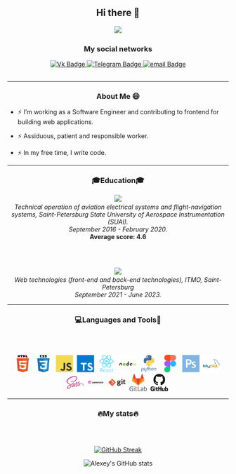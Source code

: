 
<div id="header" align="center">
  <h2><strong>Hi there 👋</strong></h2>
</div>

<div id="header" align="center">
  <img src="https://media.tproger.ru/uploads/2017/02/donutquine.gif" width="200"/>
</div>

<div id="header-badges" align="center">
    <h3><strong>My social networks</strong></h3>
</div>

<div id="badges" align="center">
  <a href="https://vk.com/mor_ald">
    <img src="https://img.shields.io/badge/Вконтакте-blue?style=for-the-badge&logo=vk&logoColor=white" alt="Vk Badge"/>
  </a>
  <a href="https://t.me/Mor_Ald">
    <img src="https://img.shields.io/badge/Telegram-9cf?style=for-the-badge&logo=telegram&logoColor=white" alt="Telegram Badge"/>
  </a>
  <a href="Mor.ald@yandex.ru">
    <img src="https://img.shields.io/badge/Email-yellow?style=for-the-badge&logo=ymail&logoColor=white" alt="email Badge"/>
  </a>
</div>

<div id="badges" align="center">
    <img src="https://komarev.com/ghpvc/?username=Mor-ald&style=flat-square&color=blue" alt=""/>
</div>

---
<div id="About" align="center">
    <h3><strong>About Me 😄</strong></h3>
</div>

- ⚡ I’m working as a Software Engineer and contributing to frontend for building web applications.

- ⚡ Assiduous, patient and responsible worker.

- ⚡ In my free time, I write code.

---

<div id="Education" align="center">
    <h3><strong>🎓Education🎓</strong></h3>
</div>

<div id="Education-SUAI" align="center">
    <img src="https://mir-s3-cdn-cf.behance.net/project_modules/fs/40d10552027629.5901df5ea3bf2.jpg" width="400"/>
</div>

<div id="Education-text" align="center">
    <i>Technical operation of aviation electrical systems and flight-navigation systems, Saint-Petersburg State University of Aerospace Instrumentation (SUAI).</i>
</div>

<div id="Education-time" align="center">
    <i>September 2016 - February 2020.</i>
</div>

<div id="Education-score" align="center">
    <strong>Average score: 4.6</strong>
</div>

<br/><br/>

<div id="Education-ITMO" align="center">
    <img src="https://itmo.ru/file/pages/213/slogan_na_plashke_chernyy.png" width="400"/>
</div>

<div id="Education-ITMO" align="center">
    <i>Web technologies (front-end and back-end technologies), ITMO, Saint-Petersburg</i>
</div>

<div id="Education-time" align="center">
    <i>September 2021 - June 2023.</i>
</div>

---
<div id="Languages and Tools" align="center">
    <h3><strong>💻Languages and Tools🔧</strong></h3>
</div>

<br></br>

<div id="Languages and Tools" align="center">  
    <img src="./assets/html5-original-wordmark.svg" width="40" height="40"/>&nbsp;
    <img src="./assets/css3-original-wordmark.svg" width="40" height="40"/>&nbsp;
    <img src="./assets/javascript-original.svg" width="40" height="40"/>&nbsp;
    <img src="./assets/typescript-original.svg" width="40" height="40"/>&nbsp;
    <img src="./assets/react-original-wordmark.svg" width="40" height="40"/>&nbsp;
    <img src="./assets/nodejs-original-wordmark.svg" width="40" height="40"/>&nbsp;
    <img src="./assets/python-original-wordmark.svg" width="40" height="40"/>&nbsp;
    <img src="./assets/figma-original.svg" width="40" height="40"/>&nbsp;
    <img src="./assets/photoshop-plain.svg" width="40" height="40"/>&nbsp;
    <img src="./assets/mysql-original-wordmark.svg" width="40" height="40"/>&nbsp;
    <img src="./assets/sass-original.svg" width="40" height="40"/>&nbsp;
    <img src="./assets/jamstack-original-wordmark.svg" width="40" height="40"/>&nbsp;
    <img src="./assets/git-original-wordmark.svg" width="40" height="40"/>&nbsp;
    <img src="./assets/gitlab-original-wordmark.svg" width="40" height="40"/>&nbsp;
    <img src="./assets/github-original-wordmark.svg" width="40" height="40"/>&nbsp;
</div>

---

<div id="Stats" align="center">
    <h3><strong>🔥My stats🔥</strong></h3>
</div>

<br></br>

<div id="Stats" align="center">
    
[![GitHub Streak](https://streak-stats.demolab.com?user=Mor-ald&theme=dark)](https://git.io/streak-stats)

![Alexey's GitHub stats](https://github-readme-stats.vercel.app/api?username=Mor-ald&count_private=true&layout=compact&theme=vision-friendly-dark)

</div>


<!--
**Mor-ald/Mor-ald** is a ✨ _special_ ✨ repository because its `README.md` (this file) appears on your GitHub profile.

-->
